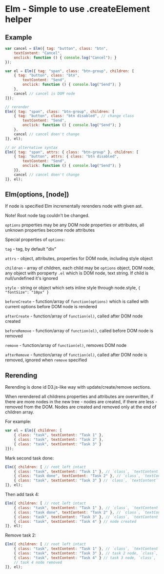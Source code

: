 # Elm - Simple to use .createElement helper

## Example

```js
var cancel = Elm({ tag: "button", class: "btn",
	textContent: "Cancel",
	onclick: function () { console.log("Cancel"); }
});

var el = Elm({ tag: "span", class: "btn-group", children: [
	{ tag: "button", class: "btn",
		textContent: "Send",
		onclick: function () { console.log("Send"); }
	},
	cancel // cancel is DOM node
]});

// rerender
Elm({ tag: "span", class: "btn-group", children: [
	{ tag: "button", class: "btn disabled", // change class
		textContent: "Send",
		onclick: function () { console.log("Send"); }
	},
	cancel // cancel doen't change
]}, el);

// or alternative syntax
Elm({ tag: "span", attrs: { class: "btn-group" }, children: [
	{ tag: "button", attrs: { class: "btn disabled",
		textContent: "Send",
		onclick: function () { console.log("Send"); }
	}},
	cancel // cancel doen't change
]}, el);
```

## Elm(options, [node])

If node is specified Elm incrementally rerenders node with given ast.

Note! Root node tag couldn't be changed.

`options` properties may be any DOM node properties or attributes, all unknown properties become node attributes

Special properties of `options`:

`tag` - tag, by default "div"

`attrs` - object, attributes, properties for DOM node, including style object

`children` - array of children, each child may be `options` object, DOM node, any object with poroperty `.el` which is DOM node, text string. If child is null/undefined it's ignored

`style` - string or object which sets inline style through node.style, `{ "fontSize": "10px" }`

`beforeCreate` - function/array of `function(options)` which is called with current options before DOM node is rendered

`afterCreate` - function/array of `function(el)`, called after DOM node created

`beforeRemove` - function/array of `function(el)`, called before DOM node is removed

`remove` - function/array of `function(el)`, removes DOM node

`afterRemove` - function/array of `function(el)`, called after DOM node is removed, ignored when `remove` specified

## Rerending

Rerending is done id D3.js-like way with update/create/remove sections.

When rerendered all childrens properties and attributes are overwritten, if there are more nodes in the new tree - nodes are created, if there are less - removed from the DOM. Nodes are created and removed only at the end of children array.

For example:

```js
var el = Elm({ children: [
	{ class: "task", textContent: "Task 1" },
	{ class: "task", textContent: "Task 2" },
	{ class: "task", textContent: "Task 3" }
]});
```

Mark second task done:

```js
Elm({ children: [ // root left intact
	{ class: "task", textContent: "Task 1" }, // `class`, `textContent` overwritten
	{ class: "task done", textContent: "Task 2" }, // `class`, `textContent` overwritten
	{ class: "task", textContent: "Task 3" } // `class`, `textContent` overwritten
]}, el);
```

Then add task 4:

```js
Elm({ children: [ // root left intact
	{ class: "task", textContent: "Task 1" }, // `class`, `textContent` overwritten
	{ class: "task done", textContent: "Task 2" }, // `class`, `textContent` overwritten
	{ class: "task", textContent: "Task 3" }, // `class`, `textContent` overwritten
	{ class: "task", textContent: "Task 4" } // node created
]}, el);
```

Remove task 2:

```js
Elm({ children: [ // root left intact
	{ class: "task", textContent: "Task 1" }, // `class`, `textContent` overwritten
	{ class: "task", textContent: "Task 3" }, // task 2 node, `class`, `textContent` overwritten
	{ class: "task", textContent: "Task 4" } // task 3 node, `class`, `textContent` overwritten
	// task 4 node removed
]}, el);
```

